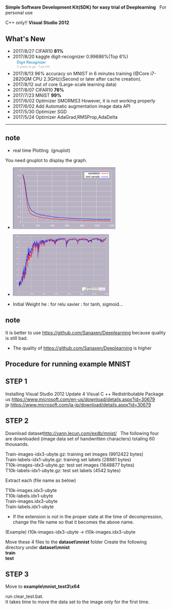 #
**Simple Software Development Kit(SDK) for easy trial of Deeplearning**  
For personal use

C++ only!!  **Visual Studio 2012** 

## What's New
- 2017/8/27 CIFAR10 **81%**  
- 2017/8/20 kaggle digit-recognizer 0.99686%(Top 6%)
          <img src="https://github.com/Sanaxen/simple_Deeplearning2/blob/master/image/kaggle_mnist.png"/>  
- 2017/8/13 96% accuracy on MNIST in 6 minutes training (@Core i7-2820QM CPU 2.3GHz)(Second or later after cache creation).
- 2017/8/12 out of core (Large-scale learning data)  
- 2017/8/07 CIFAR10 **76%**  
- 2017/7/23 MNIST **99%**  
- 2017/6/02 Optimizer SMORMS3	However, it is not working properly  
- 2017/6/02 Add Automatic augmentation image data API  
- 2017/5/30 Optimizer SGD  
- 2017/5/24 Optimizer AdaGrad,RMSProp,AdaDelta  

-------------------------------------------
note  
-------------------------------------------
- real time Plotting  (gnuplot)

You need gnuplot to display the graph.  
- <img src="https://github.com/Sanaxen/simple_Deeplearning2/blob/master/image/plot.png"/>  
- <img src="https://github.com/Sanaxen/simple_Deeplearning2/blob/master/image/accuracy_plot.png"/>  

- Initial Weight he : for relu  xavier : for tanh, sigmoid... 


note  
-------------------------------------------
It is better to use <https://github.com/Sanaxen/Deeplearning> because quality is still bad.  
* The quality of <https://github.com/Sanaxen/Deeplearning> is higher

**Procedure for running example MNIST**
-------------------------------

**STEP 1**
----------------
Installing Visual Studio 2012 Update 4 Visual C ++ Redistributable Package  
us <https://www.microsoft.com/en-us/download/details.aspx?id=30679>   
jp <https://www.microsoft.com/ja-jp/download/details.aspx?id=30679>

**STEP 2**
----------------
Download dataset<http://yann.lecun.com/exdb/mnist/>  
The following four are downloaded (image data set of handwritten characters) totaling 60 thousands.

Train-images-idx3-ubyte.gz: training set images (9912422 bytes)  
Train-labels-idx1-ubyte.gz: training set labels (28881 bytes)  
T10k-images-idx3-ubyte.gz: test set images (1648877 bytes)  
T10k-labels-idx1-ubyte.gz: test set labels (4542 bytes)

Extract each (file name as below)

T10k-images.idx3-ubyte  
T10k-labels.idx1-ubyte  
Train-images.idx3-ubyte  
Train-labels.idx1-ubyte  

* If the extension is not in the proper state at the time of decompression, change the file name so that it becomes the above name.

(Example) t10k-images-idx3-ubyte -> t10k-images.idx3-ubyte

Move these 4 files to the **dataset\mnist** folder Create the following directory under **dataset\mnist**  
**train**   
**test**

**STEP 3**
----------------
Move to **example\mnist_test3\x64**    

run clear_test.bat.  
It takes time to move the data set to the image only for the first time.
